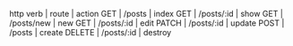 http verb | route | action
GET       |      /posts      |    index
GET       |      /posts/:id   |   show
GET        |     /posts/new    |  new
GET         |    /posts/:id   |   edit
PATCH        |   /posts/:id   |   update
POST         |   /posts        |  create
DELETE       |   /posts/:id     | destroy
